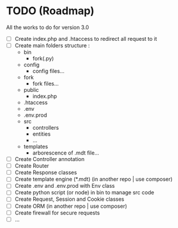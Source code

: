 # TODO (Roadmap)

All the works to do for version 3.0

- [ ] Create index.php and .htaccess to redirect all request to it
- [ ] Create main folders structure :
	- bin
		- fork(.py)
	- config
		- config files...
	- fork
		- fork files...
	- public
		- index.php
	- .htaccess
	- .env
	- .env.prod
	- src
		- controllers
		- entities
		- ...
	- templates
		- arborescence of .mdt file...
- [ ] Create Controller annotation
- [ ] Create Router
- [ ] Create Response classes
- [ ] Create template engine (\*.mdt) (in another repo | use composer)
- [ ] Create .env and .env.prod with Env class
- [ ] Create python script (or node) in bin to manage src code
- [ ] Create Request, Session and Cookie classes
- [ ] Create ORM (in another repo | use composer)
- [ ] Create firewall for secure requests
- [ ] ...
